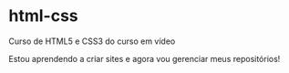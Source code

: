 # html-css
 Curso de HTML5 e CSS3 do curso em vídeo

 Estou aprendendo a criar sites e agora vou gerenciar meus repositórios!
